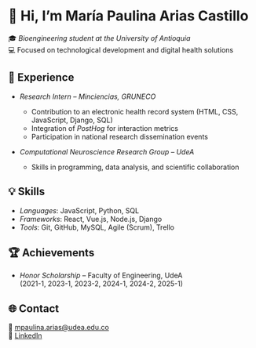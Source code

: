 # 👋 Hi, I’m María Paulina Arias Castillo

🎓 *Bioengineering student at the University of Antioquia*  
💻 Focused on technological development and digital health solutions  

## 🔬 Experience
- *Research Intern – Minciencias, GRUNECO*  
  - Contribution to an electronic health record system (HTML, CSS, JavaScript, Django, SQL)  
  - Integration of *PostHog* for interaction metrics 
  - Participation in national research dissemination events

- *Computational Neuroscience Research Group – UdeA*  
  - Skills in programming, data analysis, and scientific collaboration  

## 💡 Skills
- *Languages*: JavaScript, Python, SQL  
- *Frameworks*: React, Vue.js, Node.js, Django  
- *Tools*: Git, GitHub, MySQL, Agile (Scrum), Trello  

## 🏆 Achievements
- *Honor Scholarship* – Faculty of Engineering, UdeA  
  (2021-1, 2023-1, 2023-2, 2024-1, 2024-2, 2025-1)  

## 🌐 Contact
📧 [mpaulina.arias@udea.edu.co](mailto:mpaulina.arias@udea.edu.co)  
🔗 [LinkedIn](https://www.linkedin.com/in/mpaulina-arias)
